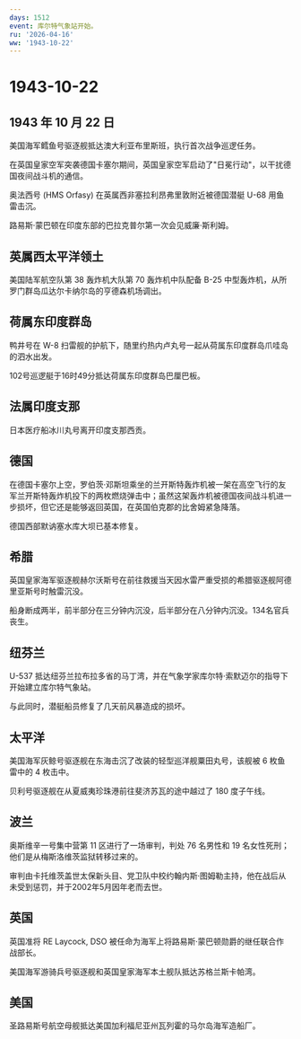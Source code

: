 ```yaml
---
days: 1512
event: 库尔特气象站开始。
ru: '2026-04-16'
ww: '1943-10-22'
---
```


# 1943-10-22

## 1943 年 10 月 22 日

美国海军鳕鱼号驱逐舰抵达澳大利亚布里斯班，执行首次战争巡逻任务。

在英国皇家空军突袭德国卡塞尔期间，英国皇家空军启动了"日冕行动"，以干扰德国夜间战斗机的通信。

奥法西号 (HMS Orfasy) 在英属西非塞拉利昂弗里敦附近被德国潜艇 U-68
用鱼雷击沉。

路易斯·蒙巴顿在印度东部的巴拉克普尔第一次会见威廉·斯利姆。

## 英属西太平洋领土

美国陆军航空队第 38 轰炸机大队第 70 轰炸机中队配备 B-25
中型轰炸机，从所罗门群岛瓜达尔卡纳尔岛的亨德森机场调出。

## 荷属东印度群岛

鸭井号在 W-8
扫雷舰的护航下，随里约热内卢丸号一起从荷属东印度群岛爪哇岛的泗水出发。

102号巡逻艇于16时49分抵达荷属东印度群岛巴厘巴板。

## 法属印度支那

日本医疗船冰川丸号离开印度支那西贡。

## 德国

在德国卡塞尔上空，罗伯茨·邓斯坦乘坐的兰开斯特轰炸机被一架在高空飞行的友军兰开斯特轰炸机投下的两枚燃烧弹击中；虽然这架轰炸机被德国夜间战斗机进一步损坏，但它还是能够返回英国，在英国伯克郡的比舍姆紧急降落。

德国西部默讷塞水库大坝已基本修复。

## 希腊

英国皇家海军驱逐舰赫尔沃斯号在前往救援当天因水雷严重受损的希腊驱逐舰阿德里亚斯号时触雷沉没。

船身断成两半，前半部分在三分钟内沉没，后半部分在八分钟内沉没。134名官兵丧生。

## 纽芬兰

U-537
抵达纽芬兰拉布拉多省的马丁湾，并在气象学家库尔特·索默迈尔的指导下开始建立库尔特气象站。

与此同时，潜艇船员修复了几天前风暴造成的损坏。

## 太平洋

美国海军灰鲸号驱逐舰在东海击沉了改装的轻型巡洋舰粟田丸号，该舰被 6
枚鱼雷中的 4 枚击中。

贝利号驱逐舰在从夏威夷珍珠港前往斐济苏瓦的途中越过了 180 度子午线。

## 波兰

奥斯维辛一号集中营第 11 区进行了一场审判，判处 76 名男性和 19
名女性死刑；他们是从梅斯洛维茨监狱转移过来的。

审判由卡托维茨盖世太保新头目、党卫队中校约翰内斯·图姆勒主持，他在战后从未受到惩罚，并于2002年5月因年老而去世。

## 英国

英国准将 RE Laycock, DSO
被任命为海军上将路易斯·蒙巴顿勋爵的继任联合作战部长。

美国海军游骑兵号驱逐舰和英国皇家海军本土舰队抵达苏格兰斯卡帕湾。

## 美国

圣路易斯号航空母舰抵达美国加利福尼亚州瓦列霍的马尔岛海军造船厂。
